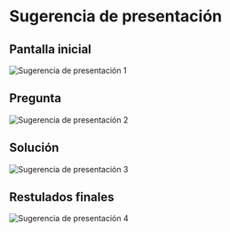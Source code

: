 Sugerencia de presentación
========================

Pantalla inicial
------------------------
![Sugerencia de presentación 1](http://front-end/1.png)

Pregunta
------------------------
![Sugerencia de presentación 2](http://front-end/2.png)

Solución
------------------------
![Sugerencia de presentación 3](http://front-end/3.png)

Restulados finales
------------------------
![Sugerencia de presentación 4](http://front-end/4.png)
